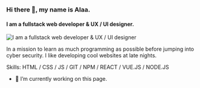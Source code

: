 ### Hi there 👋, my name is Alaa.
#### I am a fullstack web developer & UX / UI designer.
![I am a fullstack web developer & UX / UI designer](https://arturssmirnovs.github.io/github-profile-readme-generator/images/banner.png)

In a mission to learn as much programming as possible before jumping into cyber security.
I like developing cool websites at late nights.

Skills: HTML / CSS / JS / GIT / NPM / REACT / VUE.JS / NODE.JS

- 🔭 I’m currently working on this page. 





